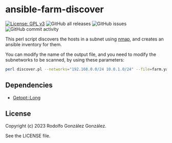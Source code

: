 # ansible-farm-discover

[![License: GPL v3](https://img.shields.io/badge/License-GPLv3-blue.svg)](https://www.gnu.org/licenses/gpl-3.0)
![GitHub all releases](https://img.shields.io/github/downloads/rgglez/ansible-farm-discover/total) 
![GitHub issues](https://img.shields.io/github/issues/rgglez/ansible-farm-discover) 
![GitHub commit activity](https://img.shields.io/github/commit-activity/y/rgglez/ansible-farm-discover)

This perl script discovers the hosts in a subnet using [nmap](https://nmap.org/), and creates an ansible inventory for them.

You can modify the name of the output file, and you need to modify the subnetworks to be scanned, by using these parameters:

```bash
perl discover.pl --networks="192.168.0.0/24 10.0.1.0/24" --file=farm.yaml
```

## Dependencies

* [Getopt::Long](https://perldoc.perl.org/Getopt::Long)

## License

Copyright (c) 2023 Rodolfo González González.

See the LICENSE file.
